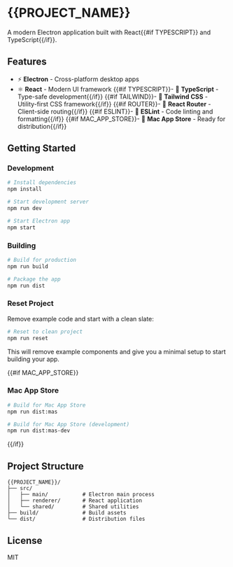 # {{PROJECT_NAME}}

A modern Electron application built with React{{#if TYPESCRIPT}} and TypeScript{{/if}}.

## Features

- ⚡ **Electron** - Cross-platform desktop apps
- ⚛️ **React** - Modern UI framework
{{#if TYPESCRIPT}}- 🔷 **TypeScript** - Type-safe development{{/if}}
{{#if TAILWIND}}- 🎨 **Tailwind CSS** - Utility-first CSS framework{{/if}}
{{#if ROUTER}}- 🚦 **React Router** - Client-side routing{{/if}}
{{#if ESLINT}}- 📏 **ESLint** - Code linting and formatting{{/if}}
{{#if MAC_APP_STORE}}- 🍎 **Mac App Store** - Ready for distribution{{/if}}

## Getting Started

### Development

```bash
# Install dependencies
npm install

# Start development server
npm run dev

# Start Electron app
npm start
```

### Building

```bash
# Build for production
npm run build

# Package the app
npm run dist
```

### Reset Project

Remove example code and start with a clean slate:

```bash
# Reset to clean project
npm run reset
```

This will remove example components and give you a minimal setup to start building your app.

{{#if MAC_APP_STORE}}
### Mac App Store

```bash
# Build for Mac App Store
npm run dist:mas

# Build for Mac App Store (development)
npm run dist:mas-dev
```
{{/if}}

## Project Structure

```
{{PROJECT_NAME}}/
├── src/
│   ├── main/           # Electron main process
│   ├── renderer/       # React application
│   └── shared/         # Shared utilities
├── build/              # Build assets
└── dist/               # Distribution files
```

## License

MIT